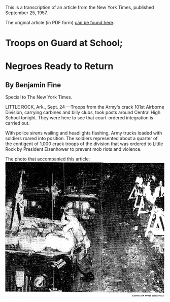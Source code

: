 This is a transcription of an article from the New York Times, published September 25, 1957.  

The original article (in PDF form) [can be found here](/files/times_litte_rock_92557.pdf).




Troops on Guard at School; 
==========================
Negroes Ready to Return
=======================

By Benjamin Fine
----------------

Special to The New York Times.

LITTLE ROCK, Ark., Sept. 24---Troops from the Army's crack 101st Airborne Division, carrying carbines and billy clubs, took posts around Central High School tonight. They were here to see that court-ordered integration is carried out.

   With police sirens wailing and headlights flashing, Army trucks loaded with soldiers roared into position. The soldiers represented about a quarter of the contigent of 1,000 crack troops of the division that was ordered to Little Rock by President Eisenhower to prevent mob riots and violence.

The photo that accompanied this article:
![Soldiers in Little Rock](/images/little_rock_photo.JPG)
